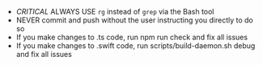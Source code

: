 - *CRITICAL* ALWAYS USE `rg` instead of `grep` via the Bash tool
- NEVER commit and push without the user instructing you directly to do so
- If you make changes to .ts code, run npm run check and fix all issues
- If you make changes to .swift code, run scripts/build-daemon.sh debug and fix all issues